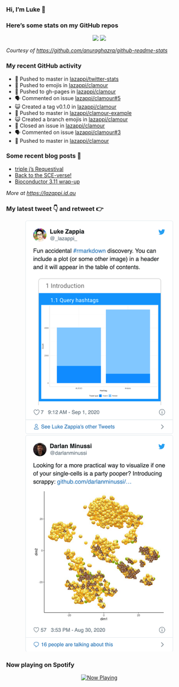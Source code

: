 
<!-- README.md is generated from README.Rmd. Please edit that file -->

### Hi, I’m Luke 👋

<!--
**lazappi/lazappi** is a ✨ _special_ ✨ repository because its `README.md` (this file) appears on your GitHub profile.

Here are some ideas to get you started:

- 🔭 I’m currently working on ...
- 🌱 I’m currently learning ...
- 👯 I’m looking to collaborate on ...
- 🤔 I’m looking for help with ...
- 💬 Ask me about ...
- 📫 How to reach me: ...
- 😄 Pronouns: ...
- ⚡ Fun fact: ...
-->

### Here’s some stats on my GitHub repos

<p align="center">

<img src="https://github-readme-stats.vercel.app/api?username=lazappi&count_private=true&show_icons=true&theme=buefy&hide_title=True">
<img src="https://github-readme-stats.vercel.app/api/top-langs/?username=lazappi&hide=html&theme=buefy&layout=compact">

</p>

*Courtesy of <https://github.com/anuraghazra/github-readme-stats>*

### My recent GitHub activity

  - 📨 Pushed to master in
    [lazappi/twitter-stats](https://github.com/lazappi/twitter-stats)
  - 📨 Pushed to emojis in
    [lazappi/clamour](https://github.com/lazappi/clamour)
  - 📨 Pushed to gh-pages in
    [lazappi/clamour](https://github.com/lazappi/clamour)
  - 🗣 Commented on issue
    [lazappi/clamour\#5](https://github.com/lazappi/clamour#5)
  - 😺 Created a tag v0.1.0 in
    [lazappi/clamour](https://github.com/lazappi/clamour)
  - 📨 Pushed to master in
    [lazappi/clamour-example](https://github.com/lazappi/clamour-example)
  - 😺 Created a branch emojis in
    [lazappi/clamour](https://github.com/lazappi/clamour)
  - 🎊 Closed an issue in
    [lazappi/clamour](https://github.com/lazappi/clamour)
  - 🗣 Commented on issue
    [lazappi/clamour\#3](https://github.com/lazappi/clamour#3)
  - 📨 Pushed to master in
    [lazappi/clamour](https://github.com/lazappi/clamour)

### Some recent blog posts 📝

  - [triple j’s
    Requestival](https://lazappi.id.au/post/2020-07-11-requestival/)
  - [Back to the
    SCE-verse\!](https://lazappi.id.au/post/2020-05-12-back-to-the-sce-verse/)
  - [Bioconductor 3.11
    wrap-up](https://lazappi.id.au/post/2020-04-29-bioconductor-3-11-wrap-up/)

*More at <https://lazappi.id.au>*

### My latest tweet 👇 and retweet 👉


<p align="center">

<a href="https://twitter.com/_lazappi_/status/1300723179019796480">
<img src="https://github.com/lazappi/lazappi/raw/master/README_files/figure-gfm/tweets-1.png" width="400">
</a> <a href="https://twitter.com/_lazappi_/status/1300465811228971008">
<img src="https://github.com/lazappi/lazappi/raw/master/README_files/figure-gfm/tweets-2.png" width="400">
</a>

</p>

### Now playing on Spotify

<p align="center">

<a href="https://now-playing-profile.lazappi.vercel.app/now-playing?open">
<img src="https://now-playing-profile.lazappi.vercel.app/now-playing" width="256" height="64" alt="Now Playing">
</a>

</p>
